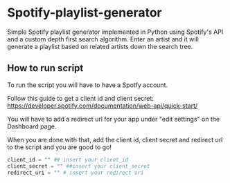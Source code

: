 # Spotify-playlist-generator
Simple Spotify playlist generator implemented in Python using Spotify's API and a custom depth first search algorithm. 
Enter an artist and it will generate a playlist based on related artists down the search tree.

## How to run script
To run the script you will have to have a Spotfy account. 

Follow this guide to get a client id and client secret: https://developer.spotify.com/documentation/web-api/quick-start/

You will have to add a redirect url for your app under "edit settings" on the Dashboard page. 

When you are done with that, add the client id, client secret and redirect url to the script and you are good to go!
```python
client_id = "" ## insert your client_id
client_secret = "" ##insert your client_secret
redirect_uri = "" # insert your redirect uri
```
